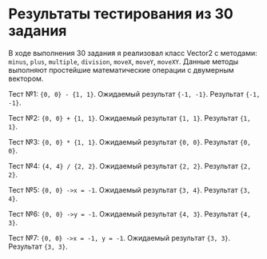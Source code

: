 # Результаты тестирования из 30 задания

В ходе выполнения 30 задания я реализовал класс Vector2 c методами: `minus`, `plus`, `multiple`, `division`, `moveX`, `moveY`, `moveXY`. Данные методы выполняют простейшие математические операции с двумерным вектором.

Тест №1: `{0, 0} - {1, 1}`. Ожидаемый результат `{-1, -1}`. Результат `{-1, -1}`.

Тест №2: `{0, 0} + {1, 1}`. Ожидаемый результат `{1, 1}`. Результат `{1, 1}`.

Тест №3: `{0, 0} * {1, 1}`. Ожидаемый результат `{0, 0}`. Результат `{0, 0}`.

Тест №4: `{4, 4} / {2, 2}`. Ожидаемый результат `{2, 2}`. Результат `{2, 2}`.

Тест №5: `{0, 0} ->x = -1`. Ожидаемый результат `{3, 4}`. Результат `{3, 4}`.

Тест №6: `{0, 0} ->y = -1`. Ожидаемый результат `{4, 3}`. Результат `{4, 3}`.

Тест №7: `{0, 0} ->x = -1, y = -1`. Ожидаемый результат `{3, 3}`. Результат `{3, 3}`.
